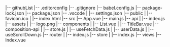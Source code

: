 |-- githubList
    |-- .editorconfig
    |-- .gitignore
    |-- babel.config.js
    |-- package-lock.json
    |-- package.json
    |-- .vscode
    |   |-- settings.json
    |-- public
    |   |-- favicon.ico
    |   |-- index.html
    |-- src
        |-- App.vue
        |-- main.js
        |-- api
        |   |-- index.js
        |-- assets
        |   |-- logo.png
        |-- components
        |   |-- List.vue
        |   |-- TitleBar.vue
        |-- composition-api
        |   |-- store.js
        |   |-- useFetchData.js
        |   |-- userData.js
        |   |-- useScrollDown.js
        |-- router
        |   |-- index.js
        |-- store
        |   |-- index.js
        |-- views
            |-- Index.vue
